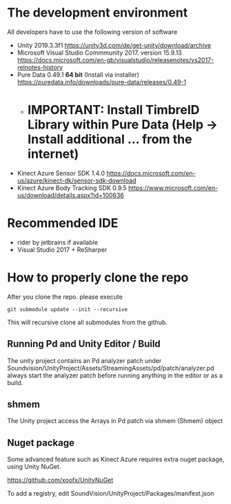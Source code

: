 # The development environment
All developers have to use the following version of software
- Unity 2019.3.3f1
https://unity3d.com/de/get-unity/download/archive
- Microsoft Visual Studio Commmunity 2017. version 15.9.13 
https://docs.microsoft.com/en-gb/visualstudio/releasenotes/vs2017-relnotes-history
- Pure Data 0.49.1  **64 bit** (Install via installer) 
https://puredata.info/downloads/pure-data/releases/0.49-1
  - # IMPORTANT: Install TimbreID Library within Pure Data (Help -> Install additional ... from the internet)
- Kinect Azure Sensor SDK 1.4.0 
https://docs.microsoft.com/en-us/azure/kinect-dk/sensor-sdk-download
- Kinect Azure Body Tracking SDK 0.9.5
https://www.microsoft.com/en-us/download/details.aspx?id=100636

# Recommended IDE
- rider by jetbrains if available
- Visual Studio 2017 + ReSharper

# How to properly clone the repo
After you clone the repo. please execute

``` git submodule update --init --recursive ```

This will recursive clone all submodules from the github.

## Running Pd and Unity Editor / Build
The unity project contains an Pd analyzer patch under Soundvision/UnityProject/Assets/StreamingAssets/pd/patch/analyzer.pd
always start the analyzer patch before running anything in the editor or as a build.

## shmem
The Unity project access the Arrays in Pd patch via shmem (Shmem) object

## Nuget package
Some advanced feature such as Kinect Azure requires extra nuget package, using Unity NuGet.

https://github.com/xoofx/UnityNuGet

To add a registry, edit SoundVision/UnityProject/Packages/manifest.json
